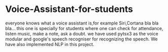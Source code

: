 # Voice-Assistant-for-students
everyone knows what a voice assistant is,for example Siri,Cortana bla bla bla... this one is specially for students where one can check for attendance, listen music, make a note, ask a doubt. we have used pytsx3 as the voice modular and google's speech recogniser for recognizing the speech. We have also implemented NLP in this project.
